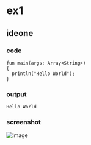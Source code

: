 # ex1
## ideone
### code
    fun main(args: Array<String>) 
    {
      println("Hello World");
    }
### output
    Hello World
### screenshot
![image](https://github.com/40843245/Kotlin_Code_Practice/assets/75050655/118a5ef1-b19a-491f-a900-5b0ca420b40b)


    
